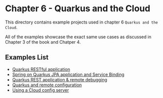 # Chapter 6 - Quarkus and the Cloud

This directory contains example projects used in chapter 6 `Quarkus and the Cloud`.

All of the examples showcase the exact same use cases as discussed in Chapter 3 of the book and Chatper 4.

## Examples List

- [Quarkus RESTful application](chapter-6-quarkus-rest/)
- [Spring on Quarkus JPA application and Service Binding](chapter-6-quarkus-rest-database/)
- [Quarkus REST application & remote debugging](chapter-6-quarkus-rest-debug/)
- [Quarkus and remote configuration](chapter-6-quarkus-rest-config/)
- [Using a Cloud config server](chapter-6-quarkus-rest-cloud-config/)
